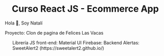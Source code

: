 <h1 align="center">Curso React JS - Ecommerce App</h1>
<p>Hola 👋, Soy Natalí</p> 
<p>Proyecto: Clon de pagina de Felices Las Vacas</p>

<ul>
    <ui>Librería JS front-end: Material UI</ui>
    <ui>Firebase: Backend</ui>
    <ui>Alertas: SweetAlert2 (https://sweetalert2.github.io/)</ui>
</ul>


